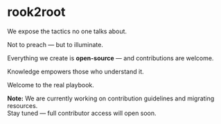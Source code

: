 # rook2root

We expose the tactics no one talks about.

Not to preach — but to illuminate.

Everything we create is **open-source** — and contributions are welcome.
 
Knowledge empowers those who understand it.

Welcome to the real playbook.

**Note:** We are currently working on contribution guidelines and migrating resources.  
Stay tuned — full contributor access will open soon.

